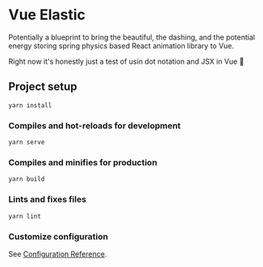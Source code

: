 # Vue Elastic

Potentially a blueprint to bring the beautiful, the dashing, and the potential energy storing spring physics based React animation library to Vue.

Right now it's honestly just a test of usin dot notation and JSX in Vue 🗿

## Project setup

```
yarn install
```

### Compiles and hot-reloads for development

```
yarn serve
```

### Compiles and minifies for production

```
yarn build
```

### Lints and fixes files

```
yarn lint
```

### Customize configuration

See [Configuration Reference](https://cli.vuejs.org/config/).
